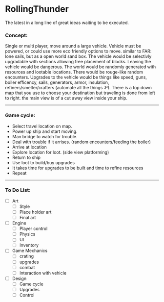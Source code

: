 # RollingThunder
The latest in a long line of great ideas waiting to be executed.

### Concept:  
Single or multi player, move around a large vehicle.  Vehicle must be powered, or could use more eco friendly options to move.  similar to FAR: lone sails, but as a open world sand box.  The vehicle would be selectivly upgradable with sections allowing free placement of blocks.  Leaving the vehicle would be dangerous.  The world would be randomly generated with resources and lootable locations.  There would be rouge-like random encounters.  Upgrades to the vehicle would be things like speed, guns, boiler efficency, sails, generators, armor, insulation, refiners/smelter/crafters (automate all the things :P).  There is a top down map that you use to choose your destination but traveling is done from left to right.  the main view is of a cut away view inside your ship.
***
### Game cycle:
- Select travel location on map.  
- Power up ship and start moving.  
- Man bridge to watch for trouble.  
- Deal with trouble if it arrises. (random encounters/feeding the boiler)  
- Arrive at location  
- Explore location for loot. (side view platforming)  
- Return to ship  
- Use loot to build/buy upgrades  
- It takes time for upgrades to be built and time to refine resources  
- Repeat  
***
### To Do List:
* [ ] Art
  * [ ] Style
  * [ ] Place holder art
  * [ ] Final art
* [ ] Engine  
  * [ ] Player control
  * [ ] Physics
  * [ ] UI
  * [ ] Inventory
* [ ] Game Mechanics
  * [ ] crating
  * [ ] upgrades
  * [ ] combat
  * [ ] Interaction with vehicle
* [ ] Design
  * [ ] Game cycle
  * [ ] Upgrades
  * [ ] Control
